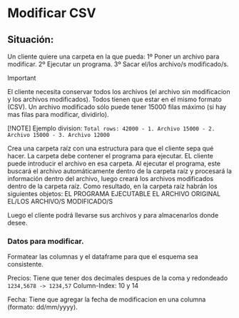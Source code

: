 # Modificar CSV
## Situación:
Un cliente quiere una carpeta en la que pueda:
1º Poner un archivo para modificar.
2º Ejecutar un programa.
3º Sacar el/los archivo/s modificado/s.

>[!IMPORTANT]
>El cliente necesita conservar todos los archivos (el archivo sin modificacion y los archivos modificados).
>Todos tienen que estar en el mismo formato (CSV).
>Un archivo modificado sólo puede tener 15000 filas máximo (si hay mas filas para modificar, dividirlo).
>
>[!NOTE]
>Ejemplo division: `Total rows: 42000 - 1. Archivo 15000 - 2. Archivo 15000 - 3. Archivo 12000`

Crea una carpeta raíz con una estructura para que el cliente sepa qué hacer.
La carpeta debe contener el programa para ejecutar.
EL cliente puede introducir el archivo en esa carpeta.
Al ejecutar el programa, este buscará el archivo automáticamente dentro de la carpeta raíz y procesará la información dentro del archivo, luego creará los archivos modificados dentro de la carpeta raíz. Como resultado, en la carpeta raíz habrán los siguientes objetos:
EL PROGRAMA EJECUTABLE
EL ARCHIVO ORIGINAL
EL/LOS ARCHIVO/S MODIFICADO/S

Luego el cliente podrá llevarse sus archivos y para almacenarlos donde desee.

### Datos para modificar.
Formatear las columnas y el dataframe para que el esquema sea consistente.

Precios: Tiene que tener dos decimales despues de la coma y redondeado
`1234,5678 -> 1234,57`
Column-Index: 10 y 14

Fecha: Tiene que agregar la fecha de modificacion en una columna (formato: dd/mm/yyyy).
